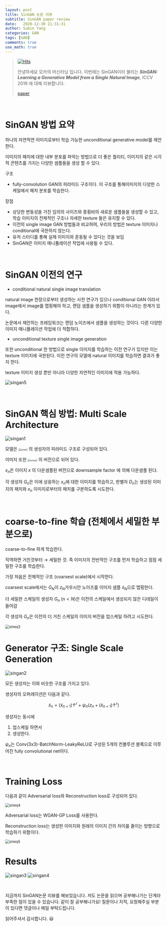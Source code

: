 ```yaml
---
layout: post
title: SinGAN 논문 리뷰
subtitle: SinGAN paper review
date:   2020-12-30 21:31:31
author: Subin Yang
categories: GAN
tags: [GAN]
comments: true
use_math: true
---
```






> [![Hits](https://hits.seeyoufarm.com/api/count/incr/badge.svg?url=https%3A%2F%2Fysbsb.github.io%2Fcnn%2F2020%2F02%2F12%2FDenseNet.html&count_bg=%2379C83D&title_bg=%23555555&icon=&icon_color=%23E7E7E7&title=hits&edge_flat=false)](https://hits.seeyoufarm.com)
>
> 안녕하세요 모카의 머신러닝 입니다. 이번에는 SinGAN이라 불리는 <em><strong>SinGAN: Learning a Generative Model from a Single Natural Image</strong></em>, ICCV 2019 에 대해 리뷰합니다.
>
> [paper](https://arxiv.org/abs/1905.01164)



<br>

# SinGAN 방법 요약

하나의 자연적연 이미지로부터 학습 가능한 unconditional generative model를 제안한다.

이미지의 패치에 대한 내부 분포를 파악는 방법으로 더 좋은 퀄리티, 이미지의 같은 시각적 콘텐츠를 가지는 다양한 샘플들을 생성 할 수 있다.

구조

- fully-convolution GAN의 피라미드 구조이다. 이 구조를 통해이미지의 다양한 스케일에서 패치 분포를 학습한다.

장점

- 상당한 변동성을 가진 임의의 사이즈와 종횡비의 새로운 샘플들을 생성할 수 있고, 학습 이미지의 전체적인 구조나 자세한 texture 들은 유지할 수 있다.
- 이전의 single image GAN 방법들과 비교하여, 우리의 방법은 texture 이미지나 conditional에 국한하지 않는다.
- 유저 스터디를 통해 실제 이미지와 혼동될 수 있다는 것을 보임
- SinGAN은 이미지 매니퓰레이션 작업에 사용될 수 있다.



<br>

# SinGAN 이전의 연구

- conditional natural single image translation

natural image 한장으로부터 생성하는 사전 연구가 있으나 conditional GAN 이라서 image에서 image를 맵핑해야 하고, 랜덤 샘플을 생성하기 위함이 아니라는 한계가 있다.



논문에서 제안하는 프레임워크는 랜덤 노이즈에서 샘플을 생성하는 것이다. 다른 다양한 이미지 매니퓰레이션 작업에 더 적합하다. 

- unconditional texture single image generation

또한 unconditional 한 방법으로 single 이미지를 학습하는 이전 연구가 있지만 이는 texture 이미지에 국한된다. 이전 연구의 모델에 natural 이미지를 학습하면 결과가 좋지 한다.

texture 이미지 생성 뿐만 아니라 다양한 자연적인 이미지에 적용 가능하다.

![singan5](https://user-images.githubusercontent.com/37301677/103351761-8b4e5700-4ae7-11eb-8b09-c92e703ed338.PNG)

<br>

# SinGAN 핵심 방법: Multi Scale Architecture

![singan1](https://user-images.githubusercontent.com/37301677/103351751-87bad000-4ae7-11eb-9475-45d635d9a05a.PNG)

모델은 <img src="https://user-images.githubusercontent.com/37301677/103352524-c2be0300-4ae9-11eb-9d69-54167f2634fe.PNG" alt="sineq1" style="zoom:50%;" /> 의 생성자의 피라미드 구조로 구성되어 있다.

이미지 또한 <img src="https://user-images.githubusercontent.com/37301677/103352525-c3ef3000-4ae9-11eb-9ff7-a332c70128cf.PNG" alt="sineq2" style="zoom:50%;" /> 의 버전으로 되어 있다.

$x_{n}$은 이미지 $x$ 의 다운샘플된 버전으로 downsample factor 에 의해 다운샘플 된댜.

각 생성자  $G_{n}$은 이에 상응하는  $x_{n}$에 대한 이미지를 학습하고, 판별자  $D_{n}$는 생성된 이미지의 패치와  $x_{n}$ 이미지로부터의 패치를 구분하도록 시도한다.



<br>

# coarse-to-fine 학습 (전체에서 세밀한 부분으로)

coarse-to-fine 하게 학습한다.

직역하면 거친것부터 → 세밀한 것. 즉 이미지의 전반적인 구조를 먼저 학습하고 점점 세밀한 구조를 학습한다.

가장 처음은 전체적인 구조 (coarsest scale)에서 시작한다.

coarsest scale에서는  $G_{N}$이  $z_{N}$가우시안 노이즈를 이미지 샘플 $\tilde{x}_{N}$으로 맵핑한다.

더 세밀한 스케일의 생성자 $G_{n}$  $(n < N)$은 이전의 스케일에서 생성되지 않은 디테일이 들어감

각 생성자 $G_{n}$은 이전의 더 거친 스케일의 이미지 버전을 업스케일 하려고 시도한다.



<img src="https://user-images.githubusercontent.com/37301677/103352526-c3ef3000-4ae9-11eb-84a3-03685d9fdfa3.PNG" alt="sineq3" style="zoom:80%;" />

<br>

# Generator 구조: Single Scale Generation

![singan2](https://user-images.githubusercontent.com/37301677/103351756-88ebfd00-4ae7-11eb-95c4-0f7aa5bc7e5e.PNG)

모든 생성자는 이와 비숫한 구조를 가지고 있다.

생성자의 오퍼레이션은 다음과 같다.

$$\tilde{x}_{n}=\left(\tilde{x}_{n+1}\right) \uparrow^{r}+\psi_{n}\left(z_{n}+\left(\tilde{x}_{n+1}\right) \uparrow^{r}\right)$$

생성자는 동시에

1. 업스케일 하면서
2. 생성한다.

$\psi_{n}$는 Conv(3x3)-BatchNorm-LeakyReLU로 구성된 5개의 컨볼루션 블록으로 이루어진 fully convolutional net이다.

<br>

# Training Loss

다음과 같이 Adversarial loss와 Reconstruction loss로 구성되어 있다.

<img src="https://user-images.githubusercontent.com/37301677/103352528-c487c680-4ae9-11eb-97b0-120abac17ba6.PNG" alt="sineq4" style="zoom:80%;" />

Adversarial loss는 WGAN-GP Loss를 사용한다.

Reconstruction loss는 생성한 이미지와 원래의 이미지 간의 차이를 줄이는 방향으로 학습하기 위함이다.

<img src="https://user-images.githubusercontent.com/37301677/103352530-c5205d00-4ae9-11eb-9b50-543d20492660.PNG" alt="sineq5" style="zoom:80%;" />

<br>

# Results

![singan3](https://user-images.githubusercontent.com/37301677/103351757-89849380-4ae7-11eb-912e-ab3686bd70b9.PNG)
![singan4](https://user-images.githubusercontent.com/37301677/103351759-8ab5c080-4ae7-11eb-8963-660c6cb8c1d0.PNG)

<br>

지금까지 SinGAN논문 리뷰를 해보았습니다. 저도 논문을 읽으며 공부해나가는 단계라 부족한 점이 있을 수 있습니다. 같이 잘 공부해나가요! 질문이나 지적, 요청해주실 부분이 있다면 댓글이나 메일 부탁드립니다.

읽어주셔서 감사합니다. 😃

